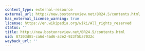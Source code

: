 ```yaml
---
content_type: external-resource
external_url: http://new.bostonreview.net/BR24.5/contents.html
has_external_license_warning: true
license: https://en.wikipedia.org/wiki/All_rights_reserved
status: ''
title: http://new.bostonreview.net/BR24.5/contents.html
uid: 87203d85-ca6d-4ad6-a3e2-923f5ba7032c
wayback_url: ''
---
```

